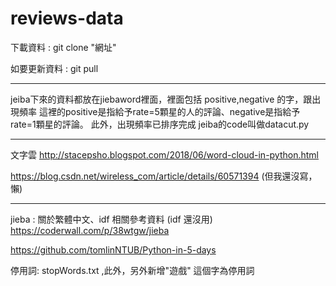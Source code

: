 ﻿# reviews-data
下載資料 : git clone "網址"

如要更新資料 : git pull 

-------------------

jeiba下來的資料都放在jiebaword裡面，裡面包括 positive,negative 的字，跟出現頻率 這裡的positive是指給予rate=5顆星的人的評論、negative是指給予rate=1顆星的評論。 此外，出現頻率已排序完成
jeiba的code叫做datacut.py 

----------------------
文字雲 
http://stacepsho.blogspot.com/2018/06/word-cloud-in-python.html

https://blog.csdn.net/wireless_com/article/details/60571394
(但我還沒寫，懶)

-------------------
jieba : 關於繁體中文、idf 相關參考資料 (idf 還沒用)
https://coderwall.com/p/38wtgw/jieba

https://github.com/tomlinNTUB/Python-in-5-days

停用詞: stopWords.txt ,此外，另外新增"遊戲" 這個字為停用詞
